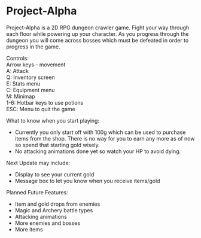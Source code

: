 # Project-Alpha
Project-Alpha is a 2D RPG dungeon crawler game. Fight your way through each floor while powering up your character. As you progress through the dungeon you will come across bosses which must be defeated in order to progress in the game.


Controls:  
Arrow keys - movement  
A: Attack  
Q: Inventory screen  
E: Stats menu  
C: Equipment menu  
M: Minimap  
1-6: Hotbar keys to use potions  
ESC: Menu to quit the game  

What to know when you start playing:
- Currently you only start off with 100g which can be used to purchase items from the shop. There is no way for you to earn     any more as of now so spend that starting gold wisely.
- No attacking animations done yet so watch your HP to avoid dying.

Next Update may include:
- Display to see your current gold
- Message box to let you know when you receive items/gold


Planned Future Features:
- Item and gold drops from enemies
- Magic and Archery battle types
- Attacking animations
- More enemies and bosses
- More items
